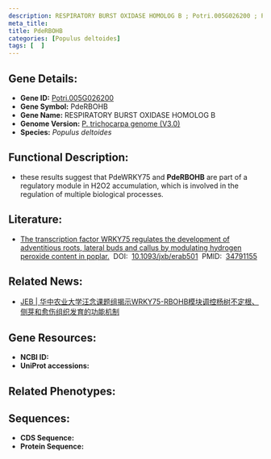 ```yaml
---
description: RESPIRATORY BURST OXIDASE HOMOLOG B ; Potri.005G026200 ; Populus deltoides
meta_title:
title: PdeRBOHB
categories: [Populus deltoides]
tags: [  ]
---
```


## Gene Details:
- **Gene ID:**	[Potri.005G026200]()
- **Gene Symbol:** PdeRBOHB
- **Gene Name:** RESPIRATORY BURST OXIDASE HOMOLOG B
- **Genome Version:** [P. trichocarpa genome (V3.0)]()
- **Species:** *Populus deltoides*

## Functional Description:
   - these results suggest that PdeWRKY75 and **PdeRBOHB** are part of a regulatory module in H2O2 accumulation, which is involved in the regulation of multiple biological processes.

## Literature:
   - [The transcription factor WRKY75 regulates the development of adventitious roots, lateral buds and callus by modulating hydrogen peroxide content in poplar.]( https://academic.oup.com/jxb/article/73/5/1483/6429295?login=false#335981129)&nbsp;&nbsp;DOI:&nbsp;&nbsp;[10.1093/jxb/erab501](https://academic.oup.com/jxb/article/73/5/1483/6429295?login=false#335981129)&nbsp;&nbsp;PMID:&nbsp;&nbsp;[34791155](https://pubmed.ncbi.nlm.nih.gov/34791155/)

## Related News:
   - [JEB | 华中农业大学汪念课题组揭示WRKY75-RBOHB模块调控杨树不定根、侧芽和愈伤组织发育的功能机制](https://mp.weixin.qq.com/s?__biz=Mzg3MDEwNDEyMg==&mid=2247521026&idx=7&sn=5d326edfc3d19e478194f497c07d034a&chksm=ce903e57f9e7b741c7beaafcae856da75fe5425f571cb579d9e45ea1f5916ae39e11171d06e0&scene=27#wechat_redirect)

## Gene Resources:
- **NCBI ID:** [](https://www.ncbi.nlm.nih.gov/gene/?term=)
- **UniProt accessions:** [](https://www.uniprot.org/uniprotkb//entry)

## Related Phenotypes:


## Sequences:
- **CDS Sequence:**
- **Protein Sequence:**
